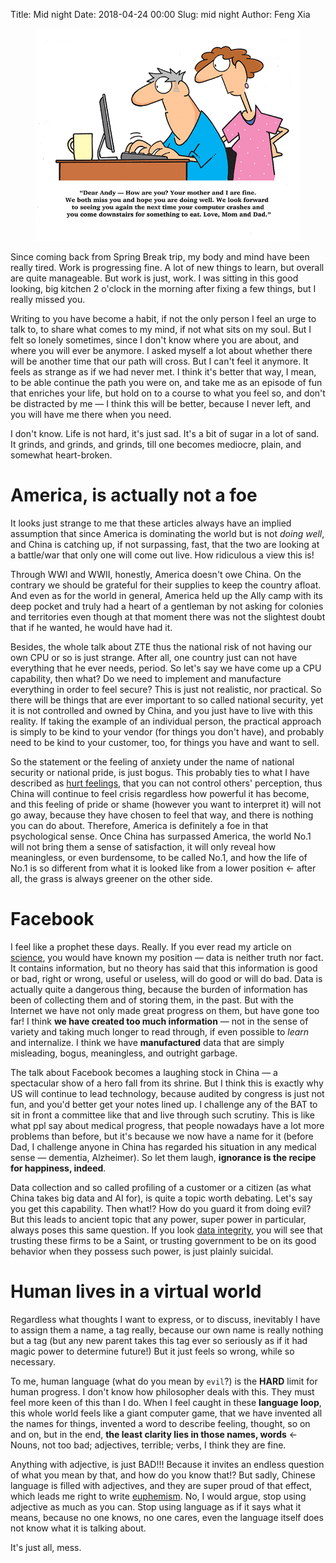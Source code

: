 Title: Mid night
Date: 2018-04-24 00:00
Slug: mid night
Author: Feng Xia

<figure class="col l6 m12 s12">
  <img src="images/missing%20you.png"/>
</figure>

Since coming back from Spring Break trip, my body and mind have been
really tired. Work is progressing fine. A lot of new things to learn,
but overall are quite manageable. But work is just, work. I was
sitting in this good looking, big kitchen 2 o'clock in the morning
after fixing a few things, but I really missed you.

Writing to you have become a habit, if not the only person I feel an
urge to talk to, to share what comes to my mind, if not what sits on
my soul. But I felt so lonely sometimes, since I don't know where you
are about, and where you will ever be anymore. I asked myself a lot
about whether there will be another time that our path will cross. But
I can't feel it anymore. It feels as strange as if we had never met. I
think it's better that way, I mean, to be able continue the path you
were on, and take me as an episode of fun that enriches your life, but
hold on to a course to what you feel so, and don't be distracted by me
&mdash; I think this will be better, because I never left, and you
will have me there when you need.

I don't know. Life is not hard, it's just sad. It's a bit of sugar in
a lot of sand. It grinds, and grinds, and grinds, till one becomes
mediocre, plain, and somewhat heart-broken.

# America, is actually not a foe

It looks just strange to me that these articles always have an implied
assumption that since America is dominating the world but is not
_doing well_, and China is catching up, if not surpassing, fast, that
the two are looking at a battle/war that only one will come out
live. How ridiculous a view this is!

Through WWI and WWII, honestly, America doesn't owe China. On the
contrary we should be grateful for their supplies to keep the country
afloat. And even as for the world in general, America held up the Ally
camp with its deep pocket and truly had a heart of a gentleman by not
asking for colonies and territories even though at that moment there
was not the slightest doubt that if he wanted, he would have had it.

Besides, the whole talk about ZTE thus the national
risk of not having our own CPU or so is just strange. After all, one
country just can not have everything that he ever needs, period. So
let's say we have come up a CPU capability, then what? Do we need to
implement and manufacture everything in order to feel secure? This is
just not realistic, nor practical. So there will be things that are
ever important to so called national security, yet it is not
controlled and owned by China, and you just have to live with this
reality. If taking the example of an individual person, the practical
approach is simply to be kind to your vendor (for things you don't
have), and probably need to be kind to your customer, too, for things
you have and want to sell.

So the statement or the feeling of anxiety under the name of national
security or national pride, is just bogus. This probably ties to what
I have described as [hurt feelings][1], that you can not control
others' perception, thus China will continue to feel crisis regardless
how powerful it has become, and this feeling of pride or shame
(however you want to interpret it) will not go away, because they have
chosen to feel that way, and there is nothing you can do
about. Therefore, America is definitely a foe in that psychological
sense. Once China has surpassed America, the world No.1 will not
bring them a sense of satisfaction, it will only reveal how
meaningless, or even burdensome, to be called No.1, and how the life
of No.1 is so different from what it is looked like from a lower
position &larr; after all, the grass is always greener on the other
side.

[1]: {filename}/thoughts/hurt%20feeling.md

# Facebook

I feel like a prophet these days. Really. If you ever read my article
on [science][2], you would have known my position &mdash; data is
neither truth nor fact. It contains information, but no theory has
said that this information is good or bad, right or wrong, useful or
useless, will do good or will do bad. Data is actually quite a
dangerous thing, because the burden of information has been of
collecting them and of storing them, in the past. But with the Internet
we have not only made great progress on them, but have gone too far! I
think **we have created too much information** &mdash; not in the
sense of variety and taking much longer to read through, if even
possible to _learn_ and internalize. I think we have **manufactured**
data that are simply misleading, bogus, meaningless, and outright garbage.

[2]: {filename}/thoughts/science.md

The talk about Facebook becomes a laughing stock in China &mdash; a
spectacular show of a hero fall from its shrine. But I think this is
exactly why US will continue to lead technology, because audited by
congress is just not fun, and you'd better get your notes lined up. I
challenge any of the BAT to sit in front a committee like that and
live through such scrutiny. This is like what ppl say about medical
progress, that people nowadays have a lot more problems than before,
but it's because we now have a name for it (before Dad, I challenge
anyone in China has regarded his situation in any medical sense
&mdash; dementia, Alzheimer). So let them laugh, **ignorance is the
recipe for happiness, indeed**.

Data collection and so called profiling of a customer or a citizen (as
what China takes big data and AI for), is quite a topic worth
debating. Let's say you get this capability. Then what!? How do you
guard it from doing evil? But this leads to ancient topic that any
power, super power in particular, always poses this same question. If
you look [data integrity][4], you will see that trusting these firms
to be a Saint, or trusting government to be on its good behavior when
they possess such power, is just plainly suicidal.

[4]: {filename}/thoughts/data%20and%20credit%20score.md

# Human lives in a virtual world

Regardless what thoughts I want to express, or to discuss, inevitably
I have to assign them a name, a tag really, because our own name is
really
nothing but a tag (but any new parent takes this tag ever so seriously
as if it had magic power to determine future!) But it just feels so
wrong, while so necessary.

To me, human language (what do you mean by `evil`?) is the **HARD**
limit for human progress. I don't know how philosopher deals with
this.  They must feel more keen of this than I do. When I feel caught
in these **language loop**, this whole world feels like a giant
computer game, that we have invented all the names for things,
invented a word to describe feeling, thought, so on and on, but in the
end, **the least clarity lies in those names, words** &larr; Nouns,
not too bad; adjectives, terrible; verbs, I think they are fine.

Anything with adjective, is just BAD!!! Because it invites an endless
question of what you mean by that, and how do you know that!? But
sadly, Chinese language is filled with adjectives, and they are super
proud of that effect, which leads me right to write
[euphemism][3]. No, I would argue, stop using adjective as much as you
can. Stop using language as if it says what it means, because no one
knows, no one cares, even the language itself does not know what it is
talking about.

[3]: {filename}/thoughts/euphemism.md

It's just all, mess.
